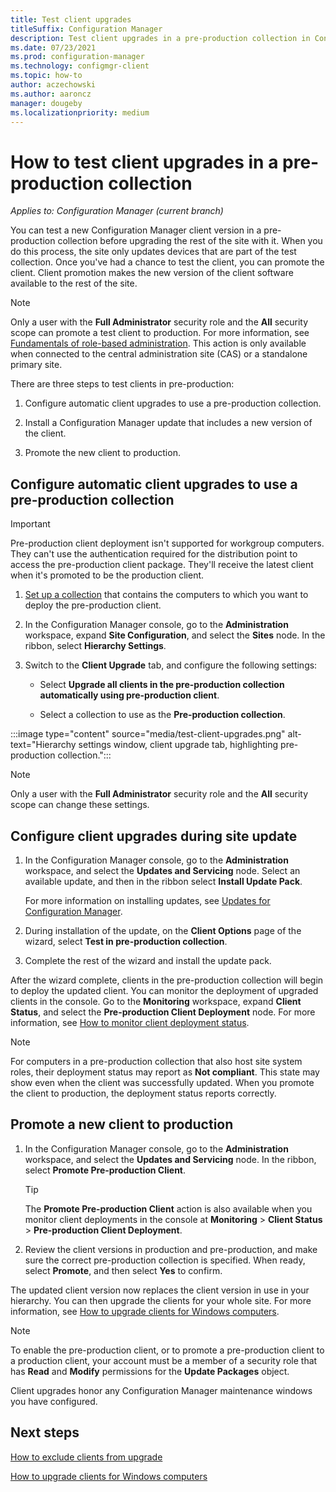 ```yaml
---
title: Test client upgrades
titleSuffix: Configuration Manager
description: Test client upgrades in a pre-production collection in Configuration Manager.
ms.date: 07/23/2021
ms.prod: configuration-manager
ms.technology: configmgr-client
ms.topic: how-to
author: aczechowski
ms.author: aaroncz
manager: dougeby
ms.localizationpriority: medium
---
```


# How to test client upgrades in a pre-production collection

*Applies to: Configuration Manager (current branch)*

You can test a new Configuration Manager client version in a pre-production collection before upgrading the rest of the site with it. When you do this process, the site only updates devices that are part of the test collection. Once you've had a chance to test the client, you can promote the client. Client promotion makes the new version of the client software available to the rest of the site.

> [!NOTE]
> Only a user with the **Full Administrator** security role and the **All** security scope can promote a test client to production. For more information, see [Fundamentals of role-based administration](../../../understand/fundamentals-of-role-based-administration.md). This action is only available when connected to the central administration site (CAS) or a standalone primary site.

There are three steps to test clients in pre-production:

1. Configure automatic client upgrades to use a pre-production collection.

2. Install a Configuration Manager update that includes a new version of the client.

3. Promote the new client to production.

## Configure automatic client upgrades to use a pre-production collection

> [!IMPORTANT]
> Pre-production client deployment isn't supported for workgroup computers. They can't use the authentication required for the distribution point to access the pre-production client package. They'll receive the latest client when it's promoted to be the production client.

1. [Set up a collection](../collections/create-collections.md) that contains the computers to which you want to deploy the pre-production client.

1. In the Configuration Manager console, go to the **Administration** workspace, expand **Site Configuration**, and select the **Sites** node. In the ribbon, select **Hierarchy Settings**.

1. Switch to the **Client Upgrade** tab, and configure the following settings:

    - Select **Upgrade all clients in the pre-production collection automatically using pre-production client**.

    - Select a collection to use as the **Pre-production collection**.

:::image type="content" source="media/test-client-upgrades.png" alt-text="Hierarchy settings window, client upgrade tab, highlighting pre-production collection.":::

>[!NOTE]
> Only a user with the **Full Administrator** security role and the **All** security scope can change these settings.

## Configure client upgrades during site update

1. In the Configuration Manager console, go to the **Administration** workspace, and select the **Updates and Servicing** node. Select an available update, and then in the ribbon select **Install Update Pack**.

    For more information on installing updates, see [Updates for Configuration Manager](../../../servers/manage/updates.md).

1. During installation of the update, on the **Client Options** page of the wizard, select **Test in pre-production collection**.

1. Complete the rest of the wizard and install the update pack.

After the wizard complete, clients in the pre-production collection will begin to deploy the updated client. You can monitor the deployment of upgraded clients in the console. Go to the **Monitoring** workspace, expand **Client Status**, and select the **Pre-production Client Deployment** node. For more information, see [How to monitor client deployment status](../../deploy/monitor-client-deployment-status.md).

> [!NOTE]
> For computers in a pre-production collection that also host site system roles, their deployment status may report as **Not compliant**. This state may show even when the client was successfully updated. When you promote the client to production, the deployment status reports correctly.

## Promote a new client to production

1. In the Configuration Manager console, go to the **Administration** workspace, and select the **Updates and Servicing** node. In the ribbon, select **Promote Pre-production Client**.

    > [!TIP]
    > The **Promote Pre-production Client** action is also available when you monitor client deployments in the console at **Monitoring** > **Client Status** > **Pre-production Client Deployment**.

1. Review the client versions in production and pre-production, and make sure the correct pre-production collection is specified. When ready, select **Promote**, and then select **Yes** to confirm.

The updated client version now replaces the client version in use in your hierarchy. You can then upgrade the clients for your whole site. For more information, see [How to upgrade clients for Windows computers](upgrade-clients-for-windows-computers.md).

> [!NOTE]
> To enable the pre-production client, or to promote a pre-production client to a production client, your account must be a member of a security role that has **Read** and **Modify** permissions for the **Update Packages** object.
>
> Client upgrades honor any Configuration Manager maintenance windows you have configured.

## Next steps

[How to exclude clients from upgrade](exclude-clients-windows.md)

[How to upgrade clients for Windows computers](upgrade-clients-for-windows-computers.md)
